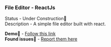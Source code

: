 ### File Editor - ReactJs

Status - Under Construction🚧  
Description - A simple file editor built with react.

**Demo🔗** - [Follow this link](http://file-editor-demo.surge.sh/)  
**Found issues🐛** - [Report them here](https://github.com/dailykit/react-editor/issues)

